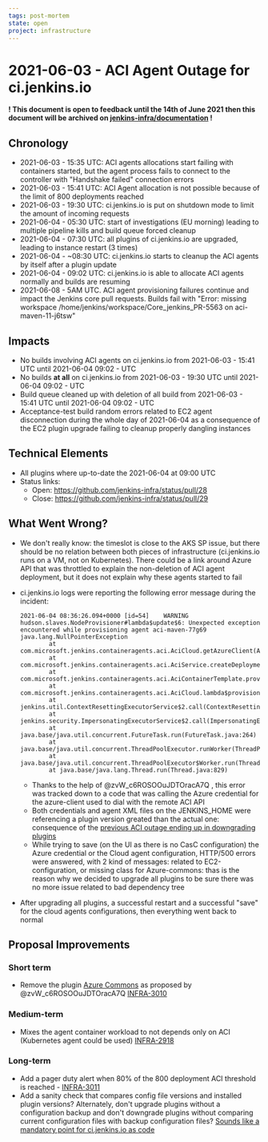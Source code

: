 ```yaml
---
tags: post-mortem
state: open
project: infrastructure
---
```

<!-- markdownlint-disable MD013 -->

# 2021-06-03 - ACI Agent Outage for ci.jenkins.io

**! This document is open to feedback until the 14th of June 2021 then this document will be archived on [jenkins-infra/documentation](https://github.com/jenkins-infra/documentation) !**

## Chronology

* 2021-06-03 - 15:35 UTC: ACI agents allocations start failing with containers started, but the agent process fails to connect to the controller with "Handshake failed" connection errors
* 2021-06-03 - 15:41 UTC: ACI Agent allocation is not possible because of the limit of 800 deployments reached
* 2021-06-03 - 19:30 UTC: ci.jenkins.io is put on shutdown mode to limit the amount of incoming requests
* 2021-06-04 - 05:30 UTC: start of investigations (EU morning) leading to multiple pipeline kills and build queue forced cleanup
* 2021-06-04 - 07:30 UTC: all plugins of ci.jenkins.io are upgraded, leading to instance restart (3 times)
* 2021-06-04 - ~08:30 UTC: ci.jenkins.io starts to cleanup the ACI agents by itself after a plugin update
* 2021-06-04 - 09:02 UTC: ci.jenkins.io is able to allocate ACI agents normally and builds are resuming
* 2021-06-08 - 5AM UTC. ACI agent provisioning failures continue and impact the Jenkins core pull requests. Builds fail with "Error: missing workspace /home/jenkins/workspace/Core_jenkins_PR-5563 on aci-maven-11-j6tsw"

## Impacts

* No builds involving ACI agents on ci.jenkins.io from 2021-06-03 - 15:41 UTC until 2021-06-04 09:02 - UTC
* No builds **at all** on ci.jenkins.io from 2021-06-03 - 19:30 UTC until 2021-06-04 09:02 - UTC
* Build queue cleaned up with deletion of all build from 2021-06-03 - 15:41 UTC until 2021-06-04 09:02 - UTC
* Acceptance-test build random errors related to EC2 agent disconnection during the whole day of 2021-06-04 as a consequence of the EC2 plugin upgrade failing to cleanup properly dangling instances

## Technical Elements

* All plugins where up-to-date the 2021-06-04 at 09:00 UTC
* Status links:
  * Open: <https://github.com/jenkins-infra/status/pull/28>
  * Close: <https://github.com/jenkins-infra/status/pull/29>

## What Went Wrong?

* We don't really know: the timeslot is close to the AKS SP issue, but there should be no relation between both pieces of infrastructure (ci.jenkins.io runs on a VM, not on Kubernetes). There could be a link around Azure API that was throttled to explain the non-deletion of ACI agent deployment, but it does not explain why these agents started to fail
* ci.jenkins.io logs were reporting the following error message during the incident:

    ```text
    2021-06-04 08:36:26.094+0000 [id=54]    WARNING hudson.slaves.NodeProvisioner#lambda$update$6: Unexpected exception encountered while provisioning agent aci-maven-77g69
    java.lang.NullPointerException
            at com.microsoft.jenkins.containeragents.aci.AciCloud.getAzureClient(AciCloud.java:83)
            at com.microsoft.jenkins.containeragents.aci.AciService.createDeployment(AciService.java:52)
            at com.microsoft.jenkins.containeragents.aci.AciContainerTemplate.provisionAgents(AciContainerTemplate.java:128)
            at com.microsoft.jenkins.containeragents.aci.AciCloud.lambda$provision$1(AciCloud.java:109)
            at jenkins.util.ContextResettingExecutorService$2.call(ContextResettingExecutorService.java:46)
            at jenkins.security.ImpersonatingExecutorService$2.call(ImpersonatingExecutorService.java:80)
            at java.base/java.util.concurrent.FutureTask.run(FutureTask.java:264)
            at java.base/java.util.concurrent.ThreadPoolExecutor.runWorker(ThreadPoolExecutor.java:1128)
            at java.base/java.util.concurrent.ThreadPoolExecutor$Worker.run(ThreadPoolExecutor.java:628)
            at java.base/java.lang.Thread.run(Thread.java:829)
    ```

  * Thanks to the help of @zvW_c6ROSOOuJDTOracA7Q , this error was tracked down to a code that was calling the Azure credential for the azure-client used to dial with the remote ACI API
  * Both credentials and agent XML files on the JENKINS_HOME were referencing a plugin version greated than the actual one: consequence of the [previous ACI outage ending up in downgrading plugins](https://hackmd.io/XBFjAgkFQ1mjiKPnsW2EXw)
  * While trying to save (on the UI as there is no CasC configuration) the Azure credential or the Cloud agent configuration, HTTP/500 errors were answered, with 2 kind of messages: related to EC2-configuration, or missing class for Azure-commons: thas is the reason why we decided to upgrade all plugins to be sure there was no more issue related to bad dependency tree
* After upgrading all plugins, a successful restart and a successful "save" for the cloud agents configurations, then everything went back to normal

## Proposal Improvements

### Short term

* Remove the plugin [Azure Commons](https://plugins.jenkins.io/azure-commons/) as proposed by @zvW_c6ROSOOuJDTOracA7Q [INFRA-3010](https://issues.jenkins.io/browse/INFRA-3010)

### Medium-term

* Mixes the agent container workload to not depends only on ACI (Kubernetes agent could be used) [INFRA-2918](https://issues.jenkins.io/browse/INFRA-2918)

### Long-term

* Add a pager duty alert when 80% of the 800 deployment ACI threshold is reached - [INFRA-3011](https://issues.jenkins.io/browse/INFRA-3011)
* Add a sanity check that compares config file versions and installed plugin versions?  Alternately, don't upgrade plugins without a configuration backup and don't downgrade plugins without comparing current configuration files with backup configuration files? [Sounds like a mandatory point for ci.jenkins.io as code](https://issues.jenkins.io/browse/INFRA-2917)
